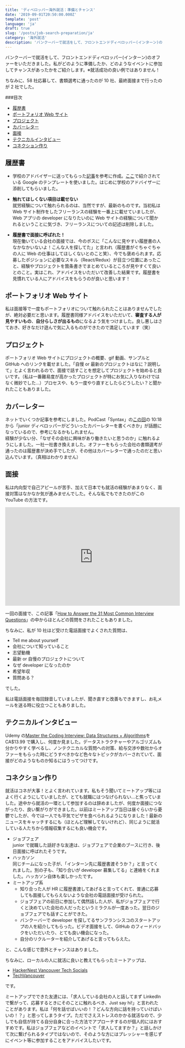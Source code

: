 ```yaml
---
title: 'ディベロッパー海外就活：準備とチャンス'
date: '2019-09-01T20:50:00.000Z'
template: 'post'
language: 'ja'
draft: true
slug: '/posts/job-search-preparation/ja'
category: '海外就活'
description: 'バンクーバーで就活をして、フロントエンドディベロッパー(インターン)のオファーをいただきました。私が就活で準備したことと、どんなところにチャンスがあったかについて書いています。'
---
```


バンクーバーで就活をして、フロントエンドディベロッパー(インターン)のオファーをいただきました。私がどのように準備したか、どのようなイベントに参加してチャンスがあったかをご紹介します。※就活成功の良い例ではありません！

ちなみに、58 社応募して、書類選考に通ったのが 10 社、最終面接まで行ったのが 2 社でした。

###目次

- [履歴書](#履歴書)
- [ポートフォリオ Web サイト](#ポートフォリオWebサイト)
- [プロジェクト](#プロジェクト)
- [カバーレター](#カバーレター)
- [面接](#面接)
- [テクニカルインタビュー](#テクニカルインタビュー)
- [コネクション作り](#コネクション作り)

## 履歴書

- 学校のアドバイザーに送ってもらった[記事](https://zety.com/blog/web-developer-resume)を参考に作成。[ここ](https://www.themuse.com/advice/top-google-docs-resume-templates-how-to-use-them)で紹介されている Google のテンプレートを使いました。はじめに学校のアドバイザーに添削してもらいました。

- **触れてほしくない項目は載せない**<br/>
  就労経験について触れられるのは、当然ですが、最新のものです。当初私は Web サイト制作をしたフリーランスの経験を一番上に載せていましたが、Web アプリの developer になりたいのに Web サイトの経験について聞かれるということに気づき、フリーランスについての記述は削除しました。

- **履歴書で面接に呼ばれた！**<br/>
  現在働いている会社の面接では、今のボスに「こんなに見やすい履歴書の人なかなかいないよ！こんな人を探してた」と言われ（履歴書がぐちゃぐちゃの人に Web の仕事はしてほしくないとのこと笑）、今でも褒められます。応募したポジションに必要なスキル（React/Redux）が目立つ位置にあったこと、経験やプロジェクトを箇条書きでまとめているところが見やすくて良いとのこと。実はこれ、アドバイスをいただいて改善した結果です。履歴書を見慣れている人にアドバイスをもらうのが良いと思います！

## ポートフォリオ Web サイト

私は面接等で一度もポートフォリオについて触れられたことはありませんでしたが、絶対必要だと思います。履歴書同様アドバイスをいただいて、**審査する人が見やすいもの**、**自分らしさが出るもの**になるよう気をつけました。良し悪しはさておき、好きなだけ遊んで気に入るものができたので満足しています（笑）

## プロジェクト

ポートフォリオ Web サイトにプロジェクトの概要、gif 動画、サンプルと GitHub へのリンクを載せました。「自慢 or 最新のプロジェクトはなに？説明して」とよく言われるので、面接で話すことを想定してプロジェクトを始めると良いです。（私は一番難易度が高かったプロジェクトが特にお気に入りなわけではなく微妙でした…）プロセスや、もう一度やり直すとしたらどうしたい？と聞かれたこともありました。

## カバーレター

ネットでいくつか記事を参考にしました。PodCast「Syntax」の[この回](https://hwcdn.libsyn.com/p/2/4/9/2497c736f6f8079e/Syntax156.mp3?c_id=45625352&cs_id=45625352&expiration=1567395134&hwt=72f23e93879413b20e80ad16cd108ee2)の 10:18 から「junior ディベロッパーがどういったカバーレターを書くべきか」が話題になっているので、参考になるかもしれません。<br/>
経験が少ない分、「なぜその会社に興味があり働きたいと思うのか」に触れるようにしました。一社一社書き換えました。オファーをもらった会社の書類選考が通ったのは履歴書が決め手でしたが、その他はカバーレターで通ったのだと思い込んでいます。（真相はわかりません）

## 面接

私は内向型で自己アピールが苦手、加えて日本でも就活の経験があまりなく、面接対策はなかなか気が進みませんでした。そんな私でもできたのがこの YouTube の方法です。

<iframe width="560" height="315" src="https://www.youtube.com/embed/bJ-U6bJGifA?start=108" frameborder="0" allow="accelerometer; autoplay; encrypted-media; gyroscope; picture-in-picture" allowfullscreen></iframe>

一回の面接で、この記事「[How to Answer the 31 Most Common Interview Questions](https://www.themuse.com/advice/how-to-answer-the-31-most-common-interview-questions)」の中からほとんどの質問をされたこともありました。

ちなみに、私が 10 社ほど受けた電話面接でよくされた質問は、

- Tell me about yourself
- 会社について知っていること
- 志望動機
- 最新 or 自慢のプロジェクトについて
- なぜ developer になったのか
- 希望年収
- 質問ある？

でした。

私は電話面接を毎回録音していましたが、聞き直すと改善もできますし、お礼メールを送る時に役立つこともありました。

## テクニカルインタビュー

Udemy の[Master the Coding Interview: Data Structures + Algorithms](https://www.udemy.com/course/master-the-coding-interview-data-structures-algorithms/)を CA\$13.99 で購入し、何度か見ました。データストラクチャーやアルゴリズムも分かりやすく学べるし、ノンテクニカルな質問への対策、給与交渉や数社からオファーをもらった時にどうすべきかなど色々なトピックがカバーされていて、面接がどのようなものか知るにはうってつけです。

## コネクション作り

就活はコネが大事！とよく言われています。私もそう聞いてミートアップ等にはよく行くようにしていましたが、とても就職にはつなげられない…と焦っていました。途中から就活の一環として参加するのは辞めましたが、何度か面接につながったり、良い繋がりができました。以前はミートアップ当日は昼ぐらいから憂鬱でしたが、今では一人でも平気でピザを食べられるようになりました！最新のニュースをキャッチするにも（ほとんど理解してないけれど）、同じように就活している人たちから情報収集するにも良い機会です。

- ジョブフェア<br/>
  junior で就職した話好きな友達は、ジョブフェアで企業のブースに行き、後日面接に呼ばれたそうです。
- ハッカソン<br/>
  同じチームになった子が、「インターン先に履歴書渡そうか？」と言ってくれました。別の子も、「知り合いが developer 募集してる」と連絡をくれました。ハッカソン自体も楽しかったです。
- ミートアップ系<br/>
  - 知り合った人が HR に履歴書渡してあげると言ってくれて、普通に応募しても面接してもらえないような会社の電話面接が受けられた。
  - ジョブフェアの前日に参加して偶然話した人が、私がジョブフェアで行くと決めていた会社の人だったというミラクルが一度あった。翌日のジョブフェアでも話すことができた。
  - バンクーバーで developer を探してるサンフランシスコのスタートアップの人を紹介してもらった。ビデオ面接をして、GitHub のフィードバックをいただいたり、とても良い機会になった。
  - 自分のリクルーターを紹介してあげると言ってもらえた。

と、こんな感じで意外とチャンスはありました。

ちなみに、ローカルの人に就活に良いと教えてもらったミートアップは、

- [HackerNest Vancouver Tech Socials](https://www.meetup.com/HackerNestVAN/)
- [TechVancouver](https://www.meetup.com/TechVancouverOrg/)<br/>

です。

ミートアップでできた友達には、「求人している会社の人と話してまず LinkedIn で繋がって、応募するときにそのことに触れるべき、Just say hi!」と言われたことがあります。私は「何を話せばいいの！？どんな方向に話を持っていけばいいの！？」と思ってしまうタイプ。ただでさえストレスのかかる就活なので、少しでも自信が持てる自分自身に合った方法でアプローチするのが個人的にはおすすめです。私はジョブフェアなどのイベントで「求人してますか？」と話しかけて次に繋げられるタイプではないので、そのような方にはプレッシャーを感じずにイベント等に参加することをアドバイスしたいです。
